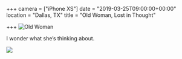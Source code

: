 +++
camera = ["iPhone XS"]
date = "2019-03-25T09:00:00+00:00"
location = "Dallas, TX"
title = "Old Woman, Lost in Thought"

+++
![Old Woman](https://res.cloudinary.com/tobyblog/image/upload/v1553530150/img/E4296D93-6F33-4673-87D3-DA61534BE81E.jpg)
<!--more-->
I wonder what she’s thinking about.

![](https://res.cloudinary.com/tobyblog/image/upload/v1553530166/img/0EAD8F61-C706-4A33-8CB0-105D924F1F40.jpg)
